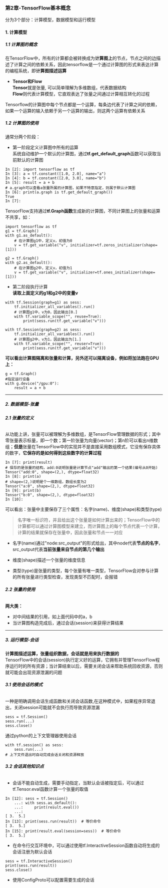 ### **第2章-TensorFlow基本概念**
分为3个部分：计算模型，数据模型和运行模型      
#### **1. 计算模型**
##### **1.1 计算图的概念**  
在TensorFlow中，所有的计算都会被转换成为**计算图上**的节点，节点之间的边描述了计算之间的依赖关系，因此tensorflow是一个通过计算图的形式来表达计算的编程系统，即**计算图描述运算**   
- **Tensor和Flow**    
**Tensor**就是张量, 可以简单理解为多维数组，代表数据结构  
**Flow**则代表计算模型，它直观表达了张量之间通过计算相互转化的过程  

Tensorflow的计算图中每个节点都是一个运算，每条边代表了计算之间的依赖，如果一个运算的输入依赖于另一个运算的输出，则这两个运算有依赖关系  

##### **1.2 计算图的使用**  
通常分两个阶段：
- 第一阶段定义计算图中所有的运算  
系统自动维护一个默认的计算图，通过**tf.get_default_graph**函数可以获取当前默认的计算图  

```
In [2]: import tensorflow as tf
In [3]: a = tf.constant([1.0, 2.0], name="a")
In [4]: b = tf.constant([2.0, 3.0], name="b")
In [5]: result = a + b
# a.graph可以查看a张量所属的计算图，如果不特意指定，则属于默认计算图
In [6]: print(a.graph is tf.get_default_graph())
True
In [7]:
```
TensorFlow支持通过**tf.Graph函数**生成新的计算图，不同计算图上的张量和运算不共享，如：
```
import tensorflow as tf
g1 = tf.Graph()
with g1.as_default():
    # 在计算图g1中，定义v，初值为0
    v = tf.get_variable("v", initializer=tf.zeros_initializer(shape=[1]))

g2 = tf.Graph()
with g2.as_default():
    # 在计算图g2中，定义v，初值为1
    v = tf.get_variable("v", initializer=tf.ones_initializer(shape=[1]))
```

- 第二阶段执行计算  
**读取上面定义的g1和g2中的变量v**  

```
with tf.Session(graph=g1) as sess:
    tf.initializer_all_variables().run()
    # 计算图g1中，v为0，因此输出[0.]
    with tf.variable_scope("", reuse=True):
        print(sess.run(tf.get_variable("v")))

with tf.Session(graph=g2) as sess:
    tf.initializer_all_variables().run()
    # 计算图g2中，v为1，因此输出为[1.]
    with tf.variable_scope("", reuser=True):
        print(sess.run(tf.get_variable("v")))
```  

**可以看出计算图隔离和张量和计算，另外还可以隔离设备，例如将加法跑在GPU上：**

```
g = tf.Graph()
#指定运行设备
with g.device("/gpu:0"):
    result = a + b
```
----
##### **2. 数据模型-张量**  
###### **2.1 张量的定义**
从功能上讲，张量可以被理解为多维数组，是TensorFlow管理数据的形式；其中零张量表示标量，即一个数；第一阶张量为向量(vector)；第n阶可以看出n维数组；**但是**张量在TensorFlow中的实现并不是直接采用数组模式，它没有保存具体的数字，**它保存的是如何得到这些数字的计算过程**  

```
In [7]: print(result)
# 保存的是张量的结构，add:0说明张量是计算节点"add"输出的第一个结果(编号从0开始)
Tensor("add:0", shape=(2,), dtype=float32)
In [8]: print(a)
# shape=(2,)说明是个一维数组，数组长度为2
Tensor("a:0", shape=(2,), dtype=float32)
In [9]: print(b)
Tensor("b:0", shape=(2,), dtype=float32)
In [10]:
```

可以看出：张量中主要保存了三个属性：名字(name)、维度(shape)和类型(type)
> 名字唯一标识符，并且给出这个张量是如何计算出来的；TensorFlow中的计算都可以通过计算图模型来建立，而计算图上的每个节点代表一个计算，计算的结果就保存在张量中，因此张量和节点一一对应

- 名字(name)通过"node:src_output"的形式给出，其中node代表**节点的名字**，src_output代表**当前张量来自节点的第几个输出**

- 维度(shape)描述一个张量的维度信息

- 类型(type)是张量的类型，每个张量有唯一类型，TensorFlow会对参与计算的所有张量进行类型检查，发现类型不匹配时，会报错

###### **2.2 张量的使用**  
**两大类：**  
- 对中间结果的引用，如上面代码中的a，b  
- 当计算图构造完成后，通过会话(session)来获得计算结果
----
##### **3. 运行模型-会话**
**计算图描述运算，张量组织数据，会话就是用来执行数据的**  
TensorFlow中的会话(session)执行定义好的运算，它拥有并管理TensorFlow程序运行时的所有资源；当计算结束以后，需要关闭会话来帮助系统回收资源，否则就可能会出现资源泄漏的问题

###### **3.1 使用会话的模式**
一种是明确调用会话生成函数和关闭会话函数,在这种模式中，如果程序异常退出，关闭session可能就不会执行而导致资源泄漏
```
sess = tf.Session()
sess.run(...)
sess.close()
```

通过python的上下文管理器使用会话
```
with tf.session() as sess:
    sess.run(...)
# 上下文件退出时自动完成会话关闭和资源释放
```

###### **3.2 会话其他知识点**
- 会话不能自动生成，需要手动指定，当默认会话被指定后，可以通过tf.Tensor.eval函数计算一个张量的取值
```
In [12]: sess = tf.Session()
    ...: with sess.as_default():
    ...:     print(result.eval())
    ...:     
[ 3.  5.]
In [13]: print(sess.run(result))  # 等价命令
[ 3.  5.]
In [15]: print(result.eval(session=sess))  # 等价命令
[ 3.  5.]
```
- 在命令行交互环境中，可以通过使用tf.InteractiveSession函数自动将生成的会话注册为默认会话
```
sess = tf.InteractiveSession()
print(sess.run(result))
sess.close()
```
- 使用ConfigProto可以配置需要生成的会话
